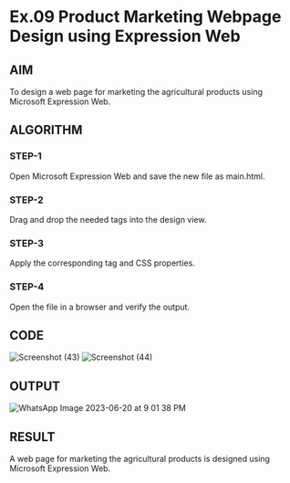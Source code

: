 # Ex.09 Product Marketing Webpage Design using Expression Web
## AIM
  To design a web page for marketing the agricultural products using Microsoft Expression Web.

## ALGORITHM
### STEP-1
  Open Microsoft Expression Web and save the new file as main.html.

### STEP-2
  Drag and drop the needed tags into the design view.

### STEP-3
  Apply the corresponding tag and CSS properties.

### STEP-4
  Open the file in a browser and verify the output.
  
## CODE
![Screenshot (43)](https://github.com/selvasachein/Ex09_Web-Design/assets/127816313/3084bf0d-93c6-429e-8e14-4a5a6ee470bf)
![Screenshot (44)](https://github.com/selvasachein/Ex09_Web-Design/assets/127816313/c7de1d21-4bf7-45eb-b4c7-55340bb6faef)


## OUTPUT
![WhatsApp Image 2023-06-20 at 9 01 38 PM](https://github.com/selvasachein/Ex09_Web-Design/assets/127816313/ca675c50-a1ec-4ed1-b2e7-035270299778)


## RESULT
  A web page for marketing the agricultural products is designed using Microsoft Expression Web.
